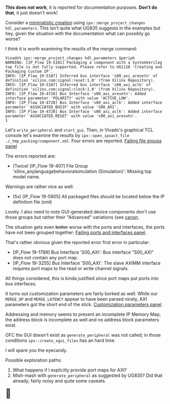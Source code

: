 **This does not work**, it is reported for documentation purposes. **Don't do that**, it just doesn't work!

Consider a [minimalistic creation](./minimalistic_incomplete.tcl) using `ipx::merge_project_changes hdl_parameters`.
This isn't quite what UG835 suggests in the examples but hey, given the situation with the documentation what can possibly go worse?

I think it is worth examining the results of the merge command:
```
Vivado% ipx::merge_project_changes hdl_parameters $periph
WARNING: [IP_Flow 19-5101] Packaging a component with a SystemVerilog top file is not fully supported. Please refer to UG1118 'Creating and Packaging Custom IP'.
INFO: [IP_Flow 19-5107] Inferred bus interface 's00_axi_aresetn' of definition 'xilinx.com:signal:reset:1.0' (from Xilinx Repository).
INFO: [IP_Flow 19-5107] Inferred bus interface 's00_axi_aclk' of definition 'xilinx.com:signal:clock:1.0' (from Xilinx Repository).
INFO: [IP_Flow 19-4728] Bus Interface 's00_axi_aresetn': Added interface parameter 'POLARITY' with value 'ACTIVE_LOW'.
INFO: [IP_Flow 19-4728] Bus Interface 's00_axi_aclk': Added interface parameter 'ASSOCIATED_BUSIF' with value 'S00_AXI'.
INFO: [IP_Flow 19-4728] Bus Interface 's00_axi_aclk': Added interface parameter 'ASSOCIATED_RESET' with value 's00_axi_aresetn'.
1
```

Let's `write_peripheral` and `start_gui`. Then, in Vivado's graphical TCL console let's examine the results by `ipx::open_ipxact_file ./_tmp_packing/component.xml`. Four errors are reported.
[Failing file groups panel](./bad_files.png)

The errors reported are:
- (Twice) [IP_Flow 19-407] File Group 'xilinx_anylanguagebehavioralsimulation (Simulation)': Missing top model name.

Warnings are rather nice as well:
- (5x) [IP_Flow 19-5905] All packaged files should be located below the IP definition file (xml)

Lovely. I also need to note GUI-generated device components don't use those groups but rather their "Advanced" variations (see [canon](../typical\canon\03_device_customization\17_epip_03_file_groups.png).

The situation gets even ~~better~~ worse with the ports and interfaces, the ports have not been grouped together:
[Failing ports and interfaces panel](./bad_ports.png).

That's rather obvious given the reported error first error in particular:
- [IP_Flow 19-1789] Bus Interface 'S00_AXI': Bus interface "S00_AXI" does not contain any port map.
- [IP_Flow 19-3255] Bus Interface 'S00_AXI': The slave AXIMM interface requires port maps to the read or write channel signals.

All things considered, this is kinda justified since port maps put ports into bus interfaces.

It turns out customization parameters are fairly borked as well. While our `MERGE_OP` and  `MERGE_LATENCY` appear to have been parsed nicely, AXI parameters got the short end of the stick.
[Customization parameters panel](./bad_params.png)

Addressing and memory seems to present an incomplete IP Memory Map; the address block is incomplete as well and no address block parameters exist.

OFC the GUI doesn't exist as `generate_peripheral` was not called; in those conditions `ipx::create_xgui_files` has an hard time.

I will spare you the eyecandy.

Possible exploration paths:
1. What happens if I explicitly provide port maps for AXI?
2. Mish-mash with `generate_peripheral` as suggested by UG835? Did that already, fairly noisy and quite some caveats.

<span style='font-size:200%'>💩</span>